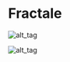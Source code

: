 # Fractale

![alt_tag](https://cloud.githubusercontent.com/assets/16048257/23415027/31f4696a-fdde-11e6-9d50-ec16d1afbe0e.png)

![alt_tag](https://cloud.githubusercontent.com/assets/16048257/23415125/7fd78c16-fdde-11e6-94ab-dcba73808c53.png)
